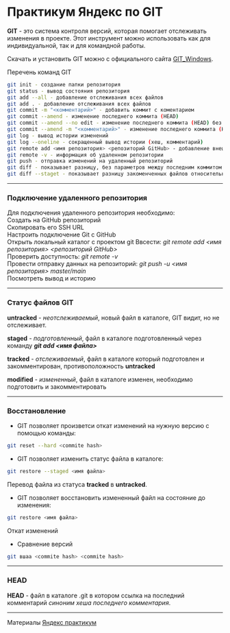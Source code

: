 # Практикум Яндекс по GIT


**GIT** - это система контроля версий, которая помогает отслеживать изменения в проекте. Этот инструмент можно использовать как для индивидуальной, так и для командной работы.

Скачать и установить GIT можно с официального сайта [GIT_Windows](https://git-scm.com/download/win).  

Перечень команд GIT  



```bash 
git init - создание папки репозитория  
git status - вывод состояния репозитория  
git add --all - добавление отслеживания всех файлов  
git add . - добавление отслеживания всех файлов  
git commit -m "<комментарий>" - добавить коммит с коментарием
git commit --amend - изменение последнего коммита (HEAD)
git commit --amend --no edit - изменение последнего коммита (HEAD) без изменения комментария
git commit --amend -m "<комментарий>" - изменение последнего коммита (HEAD) c изменением комментария
git log - вывод истории изменений
git log --oneline - сокращенный вывод истории (хеш, комментарий)
git remote add <имя репозитория> <репозиторий GitHub> - добавление внешнего репозитория  
git remote -v - информация об удаленном репозитории  
git push - отправка изменений на удаленный репозиторий
git diff - показывает разницу, без параметров между последним коммитом и измененным файлом в статусе modified
git diff --staget - показывает разницу закоменченных файлов относительно предыдущим
```

----


### Подключение удаленного репозитория  


Для подключения удаленного репозитория необходимо:  
Создать на GitHub репозиторий  
Скопировать его SSH URL  
Настроить подключение Git с GitHub  
Открыть локальный каталог с проектом git
Ввсести: *git remote add <имя репозитория> <репозиторий GitHub>*  
Проверить доступность: *git remote -v*  
Провести отправку данных на репозиторий: *git push -u <имя репозитория> master/main*  
Посмотреть вывод и историю  


----


### Статус файлов GIT


**untracked** - *неотслеживаемый*, новый файл в каталоге, GIT видит, но не отслеживает.  

**staged** - *подготовленный*, файл в каталоге подготовленный через команду ***git add <имя файла>***  

**tracked** - *отслеживаемый*, файл в каталоге который подготовлен и закомментирован, противоположность **untracked**  

**modified** - *измененный*, файл в каталоге изменен, необходимо подготовить и закомментировать  


----


### Восстановление  


* GIT позволяет произветси откат изменений на нужную версию с помощью команды:  
```Bash
git reset --hard <commite hash>
```

* GIT позволяет изменить статус файла в каталоге:  
```Bash
git restore --staged <имя файла>
```
Перевод файла из статуса **tracked** в **untracked**.  

* GIT позволяет восстановить измененный файл на состояние до изменения:  
```Bash
git restore <имя файла>
```
Откат изменений  

* Сравнение версий  
```Bash
git вшаа <commite hash> <commite hash>

```

----


### HEAD


**HEAD** - файл в каталоге .git в котором ссылка на последний комментарий *синоним хеша последнего комментария*.  



----


Материалы [Яндекс практикум](https://practicum.yandex.ru/profile/git-basics/)  
 


